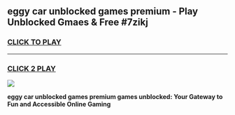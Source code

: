 
## eggy car unblocked games premium - Play Unblocked Gmaes & Free #7zikj
<h3>
<a href="https://premium.freeplayer.one?title=eggy_car_unblocked_games_premium&ref=03M">CLICK TO PLAY</a></h3>
<hr>

<h3>
<a href="https://premium.freeplayer.one?title=eggy_car_unblocked_games_premium&ref=03M">CLICK 2 PLAY</a>
  
</h3>

<a href="https://premium.freeplayer.one?title=eggy_car_unblocked_games_premium&ref=03M"><img src="https://clearcache.store/games.png"></a>


**eggy car unblocked games premium games unblocked: Your Gateway to Fun and Accessible Online Gaming**
